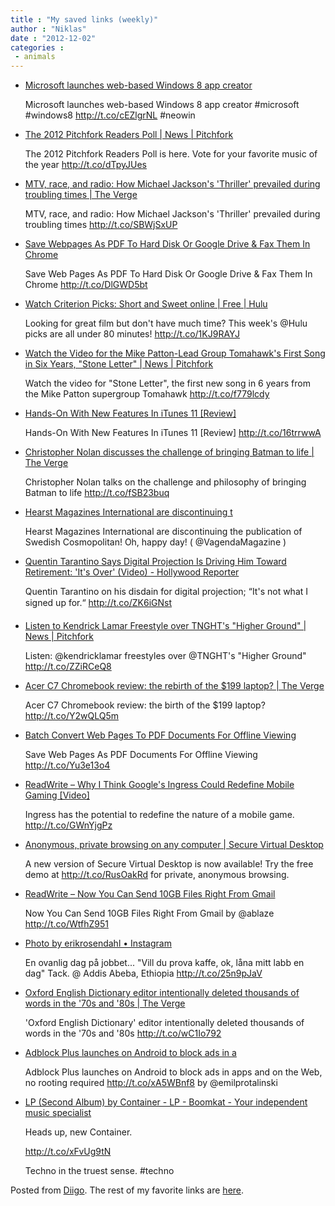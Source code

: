 ```yaml
---
title : "My saved links (weekly)"
author : "Niklas"
date : "2012-12-02"
categories : 
 - animals
---
```


- [Microsoft launches web-based Windows 8 app creator](http://www.neowin.net/news/microsoft-launches-web-based-windows-8-app-creator?utm_source=twitterfeed&utm_medium=twitter)
    
    Microsoft launches web-based Windows 8 app creator #microsoft #windows8 http://t.co/cEZlgrNL #neowin
    
    
- [The 2012 Pitchfork Readers Poll | News | Pitchfork](http://pitchfork.com/news/48770-the-2012-pitchfork-readers-poll/)
    
    The 2012 Pitchfork Readers Poll is here. Vote for your favorite music of the year http://t.co/dTpyJUes
    
- [MTV, race, and radio: How Michael Jackson's 'Thriller' prevailed during troubling times | The Verge](http://www.theverge.com/2012/11/30/3711664/michael-jackson-thriller-30-years-billboard)
    
    MTV, race, and radio: How Michael Jackson's 'Thriller' prevailed during troubling times http://t.co/SBWjSxUP
    
- [Save Webpages As PDF To Hard Disk Or Google Drive & Fax Them In Chrome](http://www.addictivetips.com/web/save-web-pages-as-pdf-to-hard-disk-or-google-drive-fax-them-in-chrome/?utm_source=feedburner&utm_medium=twitter&utm_campaign=Feed%3A+Addictivetips+%28AddictiveTips%29)
    
    Save Web Pages As PDF To Hard Disk Or Google Drive & Fax Them In Chrome http://t.co/DlGWD5bt
    
- [Watch Criterion Picks: Short and Sweet online | Free | Hulu](http://www.hulu.com/browse/picks/criterion-picks-short-and-sweet)
    
    Looking for great film but don't have much time? This week's @Hulu picks are all under 80 minutes! http://t.co/1KJ9RAYJ
    
- [Watch the Video for the Mike Patton-Lead Group Tomahawk's First Song in Six Years, "Stone Letter" | News | Pitchfork](http://pitchfork.com/news/48778-watch-the-video-for-the-mike-patton-lead-group-tomahawks-first-song-in-six-years-stone-letter/)
    
    Watch the video for "Stone Letter", the first new song in 6 years from the Mike Patton supergroup Tomahawk http://t.co/f779lcdy
    
- [Hands-On With New Features In iTunes 11 \[Review\]](http://www.addictivetips.com/windows-tips/hands-on-with-new-features-in-itunes-11-review/?utm_source=feedburner&utm_medium=twitter&utm_campaign=Feed%3A+Addictivetips+%28AddictiveTips%29)
    
    Hands-On With New Features In iTunes 11 \[Review\] http://t.co/16trrwwA
    
- [Christopher Nolan discusses the challenge of bringing Batman to life | The Verge](http://www.theverge.com/2012/11/30/3709708/christopher-nolan-scott-foundas-batman-interview-sequel-trilogy)
    
    Christopher Nolan talks on the challenge and philosophy of bringing Batman to life http://t.co/fSB23buq
    
- [Hearst Magazines International are discontinuing t](http://www.diigo.com/item/note/yyfb/n76y)
    
    Hearst Magazines International are discontinuing the publication of Swedish Cosmopolitan! Oh, happy day! ( @VagendaMagazine )
    
- [Quentin Tarantino Says Digital Projection Is Driving Him Toward Retirement: 'It's Over' (Video) - Hollywood Reporter](http://www.hollywoodreporter.com/news/quentin-tarantino-says-digital-projection-394853)
    
    Quentin Tarantino on his disdain for digital projection; “It's not what I signed up for.“ http://t.co/ZK6iGNst
    
- [Listen to Kendrick Lamar Freestyle over TNGHT's "Higher Ground" | News | Pitchfork](http://pitchfork.com/news/48763-listen-to-kendrick-lamar-freestyle-over-tnghts-higher-ground/)
    
    Listen: @kendricklamar freestyles over @TNGHT's "Higher Ground" http://t.co/ZZiRCeQ8
    
- [Acer C7 Chromebook review: the rebirth of the $199 laptop? | The Verge](http://www.theverge.com/2012/11/29/3702668/acer-c7-chromebook-review-199-laptop)
    
    Acer C7 Chromebook review: the birth of the $199 laptop? http://t.co/Y2wQLQ5m
    
- [Batch Convert Web Pages To PDF Documents For Offline Viewing](http://www.addictivetips.com/windows-tips/batch-convert-web-pages-to-pdf-documents-for-offline-viewing/?utm_source=feedburner&utm_medium=twitter&utm_campaign=Feed%3A+Addictivetips+%28AddictiveTips%29)
    
    Save Web Pages As PDF Documents For Offline Viewing http://t.co/Yu3e13o4
    
- [ReadWrite – Why I Think Google's Ingress Could Redefine Mobile Gaming \[Video\]](http://readwrite.com/2012/11/28/why-i-think-ingress-could-redefine-mobile-gaming-video)
    
    Ingress has the potential to redefine the nature of a mobile game. http://t.co/GWnYjgPz
    
- [Anonymous, private browsing on any computer | Secure Virtual Desktop](http://www.securevirtualdesktop.com)
    
    A new version of Secure Virtual Desktop is now available! Try the free demo at http://t.co/RusOakRd for private, anonymous browsing.
    
- [ReadWrite – Now You Can Send 10GB Files Right From Gmail](http://readwrite.com/2012/11/27/now-you-can-send-10gb-files-right-from-gmail)
    
    Now You Can Send 10GB Files Right From Gmail by @ablaze http://t.co/WtfhZ951
    
- [Photo by erikrosendahl • Instagram](http://instagram.com/p/Sh4e5XFZxA/)
    
    En ovanlig dag på jobbet... "Vill du prova kaffe, ok, låna mitt labb en dag" Tack. @ Addis Abeba, Ethiopia http://t.co/25n9pJaV
    
- [Oxford English Dictionary editor intentionally deleted thousands of words in the '70s and '80s | The Verge](http://www.theverge.com/2012/11/26/3695804/oed-deletion-foreign-words-robert-burchfield)
    
    'Oxford English Dictionary' editor intentionally deleted thousands of words in the '70s and '80s http://t.co/wC1Io792
    
- [Adblock Plus launches on Android to block ads in a](http://t.co/xA5WBnf8)
    
    Adblock Plus launches on Android to block ads in apps and on the Web, no rooting required http://t.co/xA5WBnf8 by @emilprotalinski
    
- [LP (Second Album) by Container - LP - Boomkat - Your independent music specialist](http://boomkat.com/vinyl/586507-container-lp-second-album?utm_source=Boomkat+Production&utm_campaign=7da12a2037-Physical_Newsletter_23_11_201211_23_2012&utm_medium=email)
    
    Heads up, new Container.
    
    http://t.co/xFvUg9tN
    
    Techno in the truest sense. #techno
    
    

Posted from [Diigo](http://www.diigo.com). The rest of my favorite links are [here](http://www.diigo.com/user/npivic).
